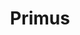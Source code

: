 ---
title: "Primus"
summary: "Bass-oriented alternative metal band, formed in California in the mid 1980s, under the original name 'Primate'."
image: "primus.jpg"
apple_music_artist_url: "https://music.apple.com/gb/artist/primus/105588"
---